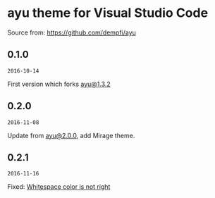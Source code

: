 # ayu theme for Visual Studio Code

Source from: https://github.com/dempfi/ayu

## 0.1.0

`2016-10-14`

First version which forks ayu@1.3.2

## 0.2.0

`2016-11-08`

Update from ayu@2.0.0, add Mirage theme. 

## 0.2.1

`2016-11-16`

Fixed: [Whitespace color is not right](https://github.com/jsenjoy/vscode-ayu/issues/2)